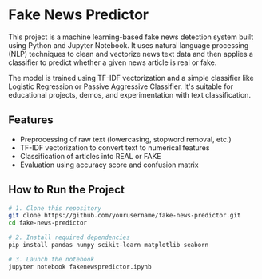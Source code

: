 # Fake News Predictor

This project is a machine learning-based fake news detection system built using Python and Jupyter Notebook. It uses natural language processing (NLP) techniques to clean and vectorize news text data and then applies a classifier to predict whether a given news article is real or fake.

The model is trained using TF-IDF vectorization and a simple classifier like Logistic Regression or Passive Aggressive Classifier. It's suitable for educational projects, demos, and experimentation with text classification.

## Features

- Preprocessing of raw text (lowercasing, stopword removal, etc.)
- TF-IDF vectorization to convert text to numerical features
- Classification of articles into REAL or FAKE
- Evaluation using accuracy score and confusion matrix

## How to Run the Project

```bash
# 1. Clone this repository
git clone https://github.com/yourusername/fake-news-predictor.git
cd fake-news-predictor

# 2. Install required dependencies
pip install pandas numpy scikit-learn matplotlib seaborn

# 3. Launch the notebook
jupyter notebook fakenewspredictor.ipynb
